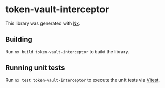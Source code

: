 # token-vault-interceptor

This library was generated with [Nx](https://nx.dev).

## Building

Run `nx build token-vault-interceptor` to build the library.

## Running unit tests

Run `nx test token-vault-interceptor` to execute the unit tests via [Vitest](https://vitest.dev/).
